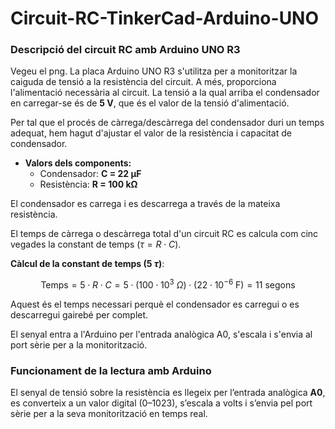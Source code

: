 # Circuit-RC-TinkerCad-Arduino-UNO
### **Descripció del circuit RC amb Arduino UNO R3**

Vegeu el png. La placa Arduino UNO R3 s'utilitza per a monitoritzar la caiguda de tensió a la resistència del circuit. A més, proporciona l'alimentació necessària al circuit. La tensió a la qual arriba el condensador en carregar-se és de **5 V**, que és el valor de la tensió d'alimentació.

Per tal que el procés de càrrega/descàrrega del condensador duri un temps adequat, hem hagut d'ajustar el valor de la resistència i capacitat de condensador.

* **Valors dels components:**
    * Condensador: **C = 22 µF**
    * Resistència: **R = 100 kΩ**

El condensador es carrega i es descarrega a través de la mateixa resistència.

El temps de càrrega o descàrrega total d'un circuit RC es calcula com cinc vegades la constant de temps ($\tau = R \cdot C$).

**Càlcul de la constant de temps (5 $\tau$)**:

$$\text{Temps} = 5 \cdot R \cdot C = 5 \cdot (100 \cdot 10^3 \ \Omega) \cdot (22 \cdot 10^{-6} \ \text{F}) = 11 \text{ segons}$$

Aquest és el temps necessari perquè el condensador es carregui o es descarregui gairebé per complet.

El senyal entra a l'Arduino per l'entrada analògica A0, s'escala i s'envia al port sèrie per a la monitorització.

### Funcionament de la lectura amb Arduino

El senyal de tensió sobre la resistència es llegeix per l’entrada analògica **A0**, es converteix a un valor digital (0–1023), s’escala a volts i s’envia pel port sèrie per a la seva monitorització en temps real.
